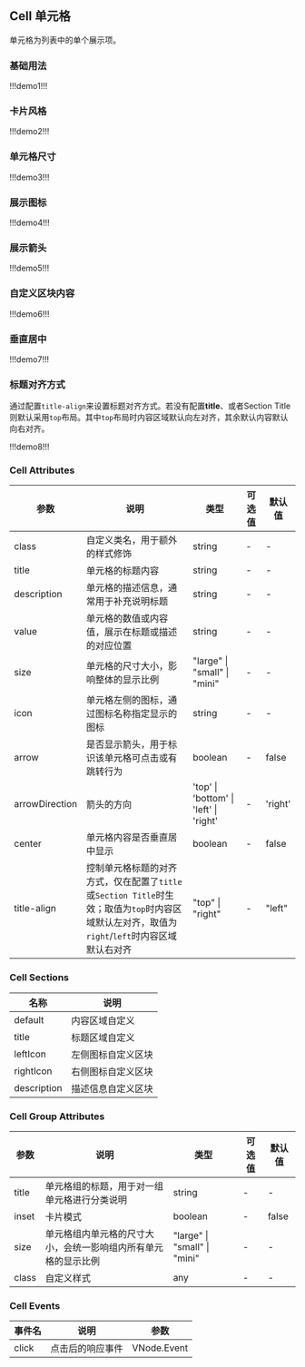 ## Cell 单元格

单元格为列表中的单个展示项。

### 基础用法

!!!demo1!!!

### 卡片风格

!!!demo2!!!

### 单元格尺寸

!!!demo3!!!

### 展示图标

!!!demo4!!!

### 展示箭头

!!!demo5!!!

### 自定义区块内容

!!!demo6!!!

### 垂直居中

!!!demo7!!!

### 标题对齐方式

通过配置`title-align`来设置标题对齐方式。若没有配置**title**、或者Section Title则默认采用`top`布局。其中`top`布局时内容区域默认向左对齐，其余默认内容默认向右对齐。

!!!demo8!!!

### Cell Attributes

| 参数           | 说明                                                                                                                                          | 类型                                   | 可选值 | 默认值  |
| -------------- | --------------------------------------------------------------------------------------------------------------------------------------------- | -------------------------------------- | ------ | ------- |
| class          | 自定义类名，用于额外的样式修饰                                                                                                                | string                                 | -      | -       |
| title          | 单元格的标题内容                                                                                                                              | string                                 | -      | -       |
| description    | 单元格的描述信息，通常用于补充说明标题                                                                                                        | string                                 | -      | -       |
| value          | 单元格的数值或内容值，展示在标题或描述的对应位置                                                                                              | string                                 | -      | -       |
| size           | 单元格的尺寸大小，影响整体的显示比例                                                                                                          | "large" \| "small" \| "mini"           | -      | -       |
| icon           | 单元格左侧的图标，通过图标名称指定显示的图标                                                                                                  | string                                 | -      | -       |
| arrow          | 是否显示箭头，用于标识该单元格可点击或有跳转行为                                                                                              | boolean                                | -      | false   |
| arrowDirection | 箭头的方向                                                                                                                                    | 'top' \| 'bottom' \| 'left' \| 'right' | -      | 'right' |
| center         | 单元格内容是否垂直居中显示                                                                                                                    | boolean                                | -      | false   |
| title-align    | 控制单元格标题的对齐方式，仅在配置了`title`或`Section Title`时生效；取值为`top`时内容区域默认左对齐，取值为`right`/`left`时内容区域默认右对齐 | "top" \| "right"                       | -      | "left"  |

### Cell Sections

| 名称        | 说明               |
| ----------- | ------------------ |
| default     | 内容区域自定义     |
| title       | 标题区域自定义     |
| leftIcon    | 左侧图标自定义区块 |
| rightIcon   | 右侧图标自定义区块 |
| description | 描述信息自定义区块 |

### Cell Group Attributes

| 参数  | 说明                                                           | 类型                         | 可选值 | 默认值 |
| ----- | -------------------------------------------------------------- | ---------------------------- | ------ | ------ |
| title | 单元格组的标题，用于对一组单元格进行分类说明                   | string                       | -      | -      |
| inset | 卡片模式                                                       | boolean                      | -      | false  |
| size  | 单元格组内单元格的尺寸大小，会统一影响组内所有单元格的显示比例 | "large" \| "small" \| "mini" | -      | -      |
| class | 自定义样式                                                     | any                          | -      | -      |

### Cell Events

| 事件名 | 说明             | 参数        |
| ------ | ---------------- | ----------- |
| click  | 点击后的响应事件 | VNode.Event |
